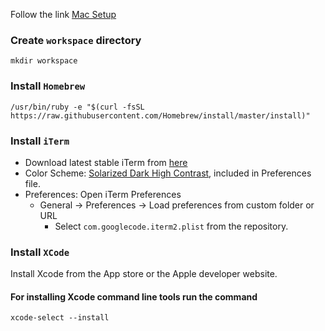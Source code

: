 Follow the link [Mac Setup](http://sourabhbajaj.com/mac-setup/)
### Create `workspace` directory
```shell
mkdir workspace
```

### Install `Homebrew`
```shell
/usr/bin/ruby -e "$(curl -fsSL https://raw.githubusercontent.com/Homebrew/install/master/install)"
```

### Install `iTerm`
- Download latest stable iTerm from [here](https://iterm2.com/downloads/stable/latest)
- Color Scheme: [Solarized Dark High Contrast](https://raw.githubusercontent.com/mbadolato/iTerm2-Color-Schemes/master/schemes/Solarized%20Dark%20Higher%20Contrast.itermcolors), included in Preferences file.
- Preferences: Open iTerm Preferences
  * General -> Preferences -> Load preferences from custom folder or URL
    - Select `com.googlecode.iterm2.plist` from the repository.
    

### Install `XCode`

Install Xcode from the App store or the Apple developer website.

#### For installing Xcode command line tools run the command
```shell
xcode-select --install
```
